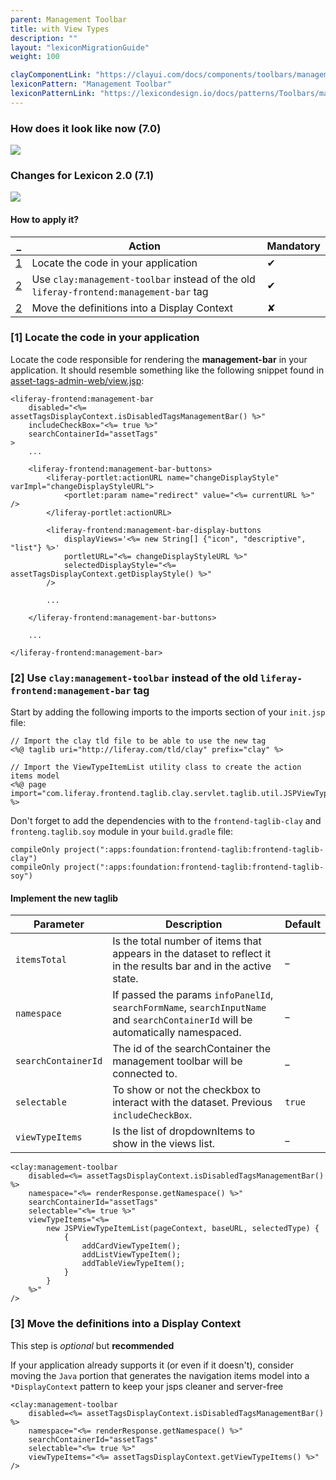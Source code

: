 ```yaml
---
parent: Management Toolbar
title: with View Types
description: ""
layout: "lexiconMigrationGuide"
weight: 100

clayComponentLink: "https://clayui.com/docs/components/toolbars/management-toolbar.html"
lexiconPattern: "Management Toolbar"
lexiconPatternLink: "https://lexicondesign.io/docs/patterns/Toolbars/management_bar.html"
---
```


<article id="before-after">

### How does it look like now (7.0)

<img class="img img-thumbnail" src="/images/lexiconMigration/management_toolbar_view_types_old.png">

### Changes for Lexicon 2.0 (7.1)

<img class="img img-thumbnail" src="/images/lexiconMigration/management_toolbar_view_types_new.png">

</article>

<article id="management-toolbar-with-creation-menu">

#### How to apply it?

_ | Action | Mandatory
--- | --- | ---
[1](#step-2-1) | Locate the code in your application | ✔
[2](#step-2-2) | Use `clay:management-toolbar` instead of the old `liferay-frontend:management-bar` tag | ✔
[2](#step-3) | Move the definitions into a Display Context | ✘

### [1] Locate the code in your application <a id="step-1-1"></a>

Locate the code responsible for rendering the **management-bar** in your application. It should resemble something like the following snippet found in [asset-tags-admin-web/view.jsp](https://github.com/liferay/liferay-portal/blob/fe9dfcc0275660a0fe9aafb50ae6b169236f67cf/modules/apps/web-experience/asset/asset-tags-admin-web/src/main/resources/META-INF/resources/view.jsp#L28):

```text/html
<liferay-frontend:management-bar
	disabled="<%= assetTagsDisplayContext.isDisabledTagsManagementBar() %>"
	includeCheckBox="<%= true %>"
	searchContainerId="assetTags"
>
	...

	<liferay-frontend:management-bar-buttons>
		<liferay-portlet:actionURL name="changeDisplayStyle" varImpl="changeDisplayStyleURL">
			<portlet:param name="redirect" value="<%= currentURL %>" />
		</liferay-portlet:actionURL>

		<liferay-frontend:management-bar-display-buttons
			displayViews='<%= new String[] {"icon", "descriptive", "list"} %>'
			portletURL="<%= changeDisplayStyleURL %>"
			selectedDisplayStyle="<%= assetTagsDisplayContext.getDisplayStyle() %>"
		/>

		...

	</liferay-frontend:management-bar-buttons>

	...

</liferay-frontend:management-bar>
```

### [2] Use `clay:management-toolbar` instead of the old `liferay-frontend:management-bar` tag <a id="step-1-2"></a>

Start by adding the following imports to the imports section of your `init.jsp` file:

```text/html
// Import the clay tld file to be able to use the new tag
<%@ taglib uri="http://liferay.com/tld/clay" prefix="clay" %>

// Import the ViewTypeItemList utility class to create the action items model
<%@ page import="com.liferay.frontend.taglib.clay.servlet.taglib.util.JSPViewTypeItemList" %>
```

Don't forget to add the dependencies with to the `frontend-taglib-clay` and `fronteng.taglib.soy` module in your `build.gradle` file:

```text/html
compileOnly project(":apps:foundation:frontend-taglib:frontend-taglib-clay")
compileOnly project(":apps:foundation:frontend-taglib:frontend-taglib-soy")
```

#### Implement the new taglib

Parameter | Description | Default
--- | --- | ---
`itemsTotal` | Is the total number of items that appears in the dataset to reflect it in the results bar and in the active state. | _
`namespace` | If passed the params `infoPanelId`, `searchFormName`, `searchInputName` and `searchContainerId` will be automatically namespaced. | _
`searchContainerId` | The id of the searchContainer the management toolbar will be connected to. | _
`selectable` | To show or not the checkbox to interact with the dataset. Previous `includeCheckBox`. | `true`
`viewTypeItems` | Is the list of dropdownItems to show in the views list. | _

```text/html
<clay:management-toolbar
    disabled=<%= assetTagsDisplayContext.isDisabledTagsManagementBar() %>
	namespace="<%= renderResponse.getNamespace() %>"
	searchContainerId="assetTags"
    selectable="<%= true %>"
	viewTypeItems="<%=
		new JSPViewTypeItemList(pageContext, baseURL, selectedType) {
			{
				addCardViewTypeItem();
				addListViewTypeItem();
				addTableViewTypeItem();
			}
		}
	%>"
/>
```

### [3] Move the definitions into a Display Context <a id="step-3"></a>

<div class="alert alert-info">This step is <em>optional</em> but <strong>recommended</strong></div>

If your application already supports it (or even if it doesn't), consider moving the `Java` portion that generates the navigation items model into a `*DisplayContext` pattern to keep your jsps cleaner and server-free

```text/html
<clay:management-toolbar
    disabled=<%= assetTagsDisplayContext.isDisabledTagsManagementBar() %>
	namespace="<%= renderResponse.getNamespace() %>"
	searchContainerId="assetTags"
    selectable="<%= true %>"
	viewTypeItems="<%= assetTagsDisplayContext.getViewTypeItems() %>"
/>
```
</article>